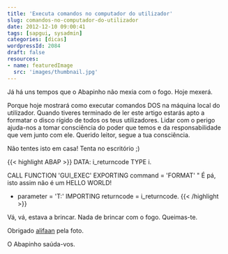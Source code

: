 ```yaml
---
title: 'Executa comandos no computador do utilizador'
slug: comandos-no-computador-do-utilizador
date: 2012-12-10 09:00:41
tags: [sapgui, sysadmin]
categories: [dicas]
wordpressId: 2084
draft: false
resources:
- name: featuredImage
  src: 'images/thumbnail.jpg'
---
```

Já há uns tempos que o Abapinho não mexia com o fogo. Hoje mexerá.

Porque hoje mostrará como executar comandos DOS na máquina local do utilizador. Quando tiveres terminado de ler este artigo estarás apto a formatar o disco rígido de todos os teus utilizadores. Lidar com o perigo ajuda-nos a tomar consciência do poder que temos e da responsabilidade que vem junto com ele. Querido leitor, segue a tua consciência.

Não tentes isto em casa! Tenta no escritório ;)


{{< highlight ABAP >}}
DATA: i_returncode TYPE i.

CALL FUNCTION 'GUI_EXEC'
  EXPORTING
    command = 'FORMAT'     " É pá, isto assim não é um HELLO WORLD!
*    parameter = 'T:'
  IMPORTING
        returncode = i_returncode.
{{< /highlight >}}

Vá, vá, estava a brincar. Nada de brincar com o fogo. Queimas-te.

Obrigado [alifaan][1] pela foto.

O Abapinho saúda-vos.

   [1]: https://www.flickr.com/photos/alifaan/2608045107/
